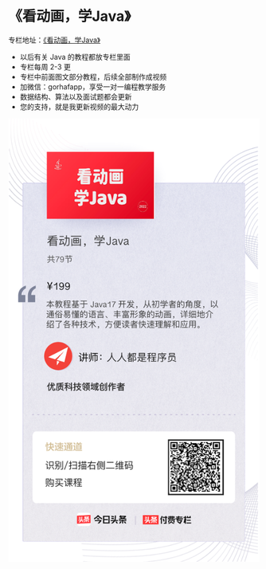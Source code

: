 # 《看动画，学Java》
专栏地址：[《看动画，学Java》](https://learning.snssdk.com/feoffline/toutiao_wallet_bundles/toutiao_learning_wap/online/album_detail.html?content_id=6892772675148579083)

- 以后有关 Java 的教程都放专栏里面
- 专栏每周 2-3 更
- 专栏中前面图文部分教程，后续全部制作成视频
- 加微信：gorhafapp，享受一对一编程教学服务
- 数据结构、算法以及面试题都会更新
- 您的支持，就是我更新视频的最大动力

![《看动画，学Java》](./java.png)